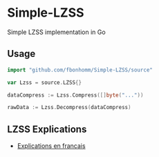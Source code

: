 # Simple-LZSS

Simple LZSS implementation in Go

## Usage
```go
import "github.com/fbonhomm/Simple-LZSS/source"

var Lzss = source.LZSS{}

dataCompress := Lzss.Compress([]byte("..."))

rawData := Lzss.Decompress(dataCompress)
```

## LZSS Explications

 - [Explications en francais](FR-EXPLICATION.md)
